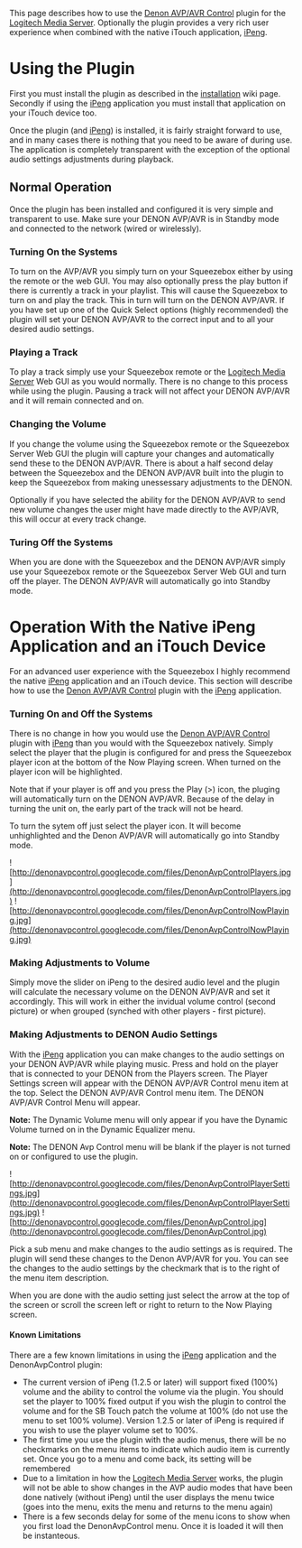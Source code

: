 This page describes how to use the [Denon AVP/AVR Control](http://code.google.com/p/denonavpcontrol/) plugin for the [Logitech Media Server](http://www.mysqueezebox.com/download).  Optionally the plugin provides a very rich user experience when combined with the native iTouch application, [iPeng](http://penguinlovesmusic.de/).
# Using the Plugin #
First you must install the plugin as described in the [installation](http://code.google.com/p/denonavpcontrol/wiki/InstallationInstructions) wiki page.  Secondly if using the [iPeng](http://penguinlovesmusic.de/) application you must install that application on your iTouch device too.

Once the plugin (and [iPeng](http://penguinlovesmusic.de/)) is installed, it is fairly straight forward to use, and in many cases there is nothing that you need to be aware of during use. The application is completely transparent with the exception of the optional audio settings adjustments during playback.
## Normal Operation ##
Once the plugin has been installed and configured it is very simple and transparent to use.  Make sure your DENON AVP/AVR is in Standby mode and connected to the network (wired or wirelessly).
### Turning On the Systems ###
To turn on the AVP/AVR you simply turn on your Squeezebox either by using the remote or the web GUI.  You may also optionally press the play button if there is currently a track in your playlist.  This will cause the Squeezebox to turn on and play the track.  This in turn will turn on the DENON AVP/AVR.  If you have set up one of the Quick Select options (highly recommended) the plugin will set your DENON AVP/AVR to the correct input and to all your desired audio settings.
### Playing a Track ###
To play a track simply use your Squeezebox remote or the [Logitech Media Server](http://www.mysqueezebox.com/download) Web GUI as you would normally.  There is no change to this process while using the plugin.  Pausing a track will not affect your DENON AVP/AVR and it will remain connected and on.
### Changing the Volume ###
If you change the volume using the Squeezebox remote or the Squeezebox Server Web GUI the plugin will capture your changes and automatically send these to the DENON AVP/AVR.  There is about a half second delay between the Squeezebox and the DENON AVP/AVR built into the plugin to keep the Squeezebox from making unessessary adjustments to the DENON.

Optionally if you have selected the ability for the DENON AVP/AVR to send new volume changes the user might have made directly to the AVP/AVR, this will occur at every track change.
### Turing Off the Systems ###
When you are done with the Squeezebox and the DENON AVP/AVR simply use your Squeezebox remote or the Squeezebox Server Web GUI and turn off the player. The DENON AVP/AVR will automatically go into Standby mode.
# Operation With the Native iPeng Application and an iTouch Device #
For an advanced user experience with the Squeezebox I highly recommend the native [iPeng](http://penguinlovesmusic.de/) application and an iTouch device.  This section will describe how to use the [Denon AVP/AVR Control](http://code.google.com/p/denonavpcontrol/) plugin with the [iPeng](http://penguinlovesmusic.de/) application.
### Turning On and Off the Systems ###
There is no change in how you would use the [Denon AVP/AVR Control](http://code.google.com/p/denonavpcontrol/) plugin with [iPeng](http://penguinlovesmusic.de/) than you would with the Squeezebox natively.  Simply select the player that the plugin is configured for and press the Squeezebox player icon at the bottom of the Now Playing screen.  When turned on the player icon will be highlighted.

Note that if your player is off and you press the Play (>) icon, the pluging will automatically turn on the DENON AVP/AVR.  Because of the delay in turning the unit on, the early part of the track will not be heard.

To turn the sytem off just select the player icon. It will become unhighlighted and the Denon AVP/AVR will automatically go into Standby mode.

![http://denonavpcontrol.googlecode.com/files/DenonAvpControlPlayers.jpg](http://denonavpcontrol.googlecode.com/files/DenonAvpControlPlayers.jpg)  ![http://denonavpcontrol.googlecode.com/files/DenonAvpControlNowPlaying.jpg](http://denonavpcontrol.googlecode.com/files/DenonAvpControlNowPlaying.jpg)
### Making Adjustments to Volume ###
Simply move the slider on iPeng to the desired audio level and the plugin will calculate the necessary volume on the DENON AVP/AVR and set it accordingly.  This will work in either the invidual volume control (second picture) or when grouped (synched with other players - first picture).
### Making Adjustments to DENON Audio Settings ###
With the [iPeng](http://penguinlovesmusic.de/) application you can make changes to the audio settings on your DENON AVP/AVR while playing music.  Press and hold on the player that is connected to your DENON from the Players screen.  The Player Settings screen will appear with the DENON AVP/AVR Control menu item at the top.  Select the DENON AVP/AVR Control menu item.  The DENON AVP/AVR Control Menu will appear.

**Note:** The Dynamic Volume menu will only appear if you have the Dynamic Volume turned on in the Dynamic Equalizer menu.

**Note:** The DENON Avp Control menu will be blank if the player is not turned on or configured to use the plugin.

![http://denonavpcontrol.googlecode.com/files/DenonAvpControlPlayerSettings.jpg](http://denonavpcontrol.googlecode.com/files/DenonAvpControlPlayerSettings.jpg)   ![http://denonavpcontrol.googlecode.com/files/DenonAvpControl.jpg](http://denonavpcontrol.googlecode.com/files/DenonAvpControl.jpg)

Pick a sub menu and make changes to the audio settings as is required. The plugin will send these changes to the Denon AVP/AVR for you.  You can see the changes to the audio settings by the checkmark that is to the right of the menu item description.

When you are done with the audio setting just select the arrow at the top of the screen or scroll the screen left or right to return to the Now Playing screen.
#### Known Limitations ####
There are a few known limitations in using the [iPeng](http://penguinlovesmusic.de/) application and the DenonAvpControl plugin:

  * The current version of iPeng (1.2.5 or later) will support fixed (100%) volume and the ability to control the volume via the plugin.  You should set the player to 100% fixed output if you wish the plugin to control the volume and for the SB Touch patch the volume at 100% (do not use the menu to set 100% volume).  Version 1.2.5 or later of iPeng is required if you wish to use the player volume set to 100%.
  * The first time you use the plugin with the audio menus, there will be no checkmarks on the menu items to indicate which audio item is currently set.  Once you go to a menu and come back, its setting will be remembered
  * Due to a limitation in how the [Logitech Media Server](http://www.mysqueezebox.com/download) works, the plugin will not be able to show changes in the AVP audio modes that have been done natively (without iPeng) until the user displays the menu twice (goes into the menu, exits the menu and returns to the menu again)
  * There is a few seconds delay for some of the menu icons to show when you first load the DenonAvpControl menu.  Once it is loaded it will then be instanteous.